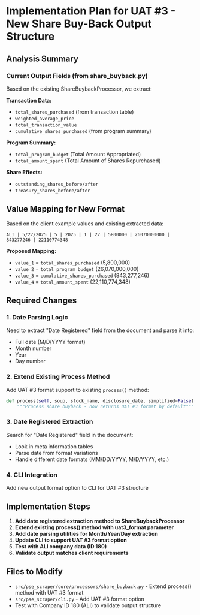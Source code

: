 # Implementation Plan for UAT #3 - New Share Buy-Back Output Structure

## Analysis Summary

### Current Output Fields (from share_buyback.py)

Based on the existing ShareBuybackProcessor, we extract:

**Transaction Data:**

- `total_shares_purchased` (from transaction table)
- `weighted_average_price`
- `total_transaction_value`
- `cumulative_shares_purchased` (from program summary)

**Program Summary:**

- `total_program_budget` (Total Amount Appropriated)
- `total_amount_spent` (Total Amount of Shares Repurchased)

**Share Effects:**

- `outstanding_shares_before/after`
- `treasury_shares_before/after`

## Value Mapping for New Format

Based on the client example values and existing extracted data:

```
ALI | 5/27/2025 | 5 | 2025 | 1 | 27 | 5800000 | 26070000000 | 843277246 | 22110774348
```

**Proposed Mapping:**

- `value_1` = `total_shares_purchased` (5,800,000)
- `value_2` = `total_program_budget` (26,070,000,000)
- `value_3` = `cumulative_shares_purchased` (843,277,246)
- `value_4` = `total_amount_spent` (22,110,774,348)

## Required Changes

### 1. Date Parsing Logic

Need to extract "Date Registered" field from the document and parse it into:

- Full date (M/D/YYYY format)
- Month number
- Year
- Day number

### 2. Extend Existing Process Method

Add UAT #3 format support to existing `process()` method:

```python
def process(self, soup, stock_name, disclosure_date, simplified=False):
    """Process share buyback - now returns UAT #3 format by default"""
```

### 3. Date Registered Extraction

Search for "Date Registered" field in the document:

- Look in meta information tables
- Parse date from format variations
- Handle different date formats (MM/DD/YYYY, M/D/YYYY, etc.)

### 4. CLI Integration

Add new output format option to CLI for UAT #3 structure

## Implementation Steps

1. **Add date registered extraction method to ShareBuybackProcessor**
2. **Extend existing process() method with uat3_format parameter**
3. **Add date parsing utilities for Month/Year/Day extraction**
4. **Update CLI to support UAT #3 format option**
5. **Test with ALI company data (ID 180)**
6. **Validate output matches client requirements**

## Files to Modify

- `src/pse_scraper/core/processors/share_buyback.py` - Extend process() method with UAT #3 format
- `src/pse_scraper/cli.py` - Add UAT #3 format option  
- Test with Company ID 180 (ALI) to validate output structure
